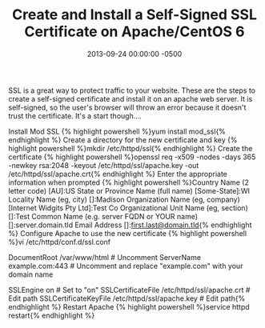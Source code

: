 ﻿---
layout: post
title:  Create and Install a Self-Signed SSL Certificate on Apache/CentOS 6
date:   2013-09-24 00:00:00 -0500
categories: IT
---






SSL is a great way to protect traffic to your website. These are the steps to create a self-signed certificate and install it on an apache web server. It is self-signed, so the user's browser will throw an error because it doesn't trust the certificate. It's a start though....

Install Mod SSL
{% highlight powershell %}yum install mod_ssl{% endhighlight %}
Create a directory for the new certificate and key
{% highlight powershell %}mkdir /etc/httpd/ssl{% endhighlight %}
Create the certificate
{% highlight powershell %}openssl req -x509 -nodes -days 365 -newkey rsa:2048 -keyout /etc/httpd/ssl/apache.key -out /etc/httpd/ssl/apache.crt{% endhighlight %}
Enter the appropriate information when prompted
{% highlight powershell %}Country Name (2 letter code) [AU]:US
State or Province Name (full name) [Some-State]:WI
Locality Name (eg, city) []:Madison
Organization Name (eg, company) [Internet Widgits Pty Ltd]:Test Co
Organizational Unit Name (eg, section) []:Test
Common Name (e.g. server FQDN or YOUR name) []:server.domain.tld
Email Address []:first.last@domain.tld{% endhighlight %}
Configure Apache to use the new certificate
{% highlight powershell %}vi /etc/httpd/conf.d/ssl.conf

DocumentRoot /var/www/html  # Uncomment
ServerName example.com:443  # Uncomment and replace "example.com" with your domain name

SSLEngine on  # Set to "on"
SSLCertificateFile /etc/httpd/ssl/apache.crt   # Edit path
SSLCertificateKeyFile /etc/httpd/ssl/apache.key  # Edit path{% endhighlight %}
Restart Apache
{% highlight powershell %}service httpd restart{% endhighlight %}


